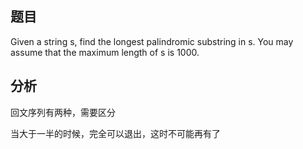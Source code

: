 ## 题目
Given a string s, find the longest palindromic substring in s. You may assume that the maximum length of s is 1000.

## 分析
回文序列有两种，需要区分

当大于一半的时候，完全可以退出，这时不可能再有了
